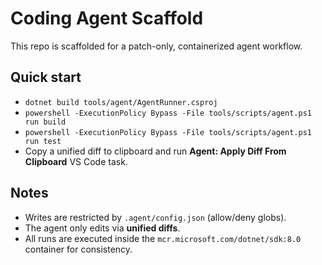 # Coding Agent Scaffold

This repo is scaffolded for a patch-only, containerized agent workflow.

## Quick start
- `dotnet build tools/agent/AgentRunner.csproj`
- `powershell -ExecutionPolicy Bypass -File tools/scripts/agent.ps1 run build`
- `powershell -ExecutionPolicy Bypass -File tools/scripts/agent.ps1 run test`
- Copy a unified diff to clipboard and run **Agent: Apply Diff From Clipboard** VS Code task.

## Notes
- Writes are restricted by `.agent/config.json` (allow/deny globs).
- The agent only edits via **unified diffs**.
- All runs are executed inside the `mcr.microsoft.com/dotnet/sdk:8.0` container for consistency.